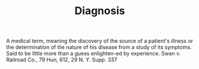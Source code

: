 ---
title: Diagnosis
letter: D
permalink: "/definitions/bld-diagnosis.html"
body: A medical term, meaning the discovery of the source of a patient's illness or
  the determination of tlie nature of his disease from a study of its symptoms. Said
  to be little more than a guess enlighten-ed by experience. Swan v. Railroad Co.,
  79 Hun, 612, 29 N. Y. Supp. 337
published_at: '2018-07-07'
source: Black's Law Dictionary 2nd Ed (1910)
layout: post
---